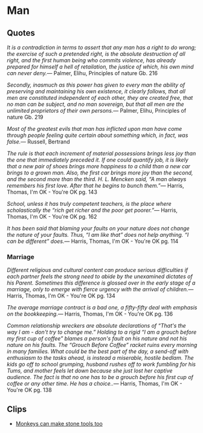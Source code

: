 Man
===

Quotes
------

<quote><cite>It is a contradiction in terms to assert that any man has a right to do wrong; the exercise of such a pretended right, is the absolute destruction of all right, and the first human being who commits violence, has already prepared for himself a hell of retailation, the justice of which, his own mind can never deny.</cite><span>— <author>Palmer, Elihu</author>, <book>Principles of nature Gb. 216</book></span></quote>

<quote><cite>Secondly, inasmuch as this power has given to every man the ability of preserving and maintaining his own existence, it clearly follows, that all men are constituted independent of each other, they are created free, that no man can be subject, and no man sovereign, but that all men are the unlimited proprietors of their own persons.</cite><span>— <author>Palmer, Elihu</author>, <book>Principles of nature Gb. 219</book></span></quote>

<quote><cite>Most of the greatest evils that man has inflicted upon man have come through people feeling quite certain about something which, in fact, was false.</cite><span>— <author>Russell, Bertrand</author></span></quote>

<quote><cite>The rule is that each increment of material possessions brings less joy than the one that immediately preceded it. If one could quantify job, it is likely that a new pair of shoes brings more happiness to a child than a new car brings to a grown man. Also, the first car brings more joy than the second, and the second more than the third. H. L. Mencken said, “A man always remembers his first love. After that he begins to bunch them.”</cite><span>— <author>Harris, Thomas</author>, <book>I'm OK - You're OK pg. 143</book></span></quote>

<quote><cite>School, unless it has truly competent teachers, is the place where scholastically the “rich get richer and the poor get poorer.”</cite><span>— <author>Harris, Thomas</author>, <book>I'm OK - You're OK pg. 162</book></span></quote>

<quote><cite>It has been said that blaming your faults on your nature does not change the nature of your faults. Thus, “I am like that” does not help anything. “I can be different” does.</cite><span>— <author>Harris, Thomas</author>, <book>I'm OK - You're OK pg. 114</book></span></quote>

### Marriage

<quote><cite>Different religious and cultural content can produce serious difficulties if each partner feels the strong need to abide by the unexamined dictates of his Parent. Sometimes this difference is glossed over in the early stage of a marriage, only to emerge with fierce urgency with the arrival of children.</cite><span>— <author>Harris, Thomas</author>, <book>I'm OK - You're OK pg. 134</book></span></quote>

<quote><cite>The average marriage contract is a bad one, a fifty-fifty deal with emphasis on the bookkeeping.</cite><span>— <author>Harris, Thomas</author>, <book>I'm OK - You're OK pg. 136</book></span></quote>

<quote><cite>Common relationship wreckers are absolute declarations of “That's the way I am - don't try to change me.” Holding to a rigid “I am a grouch before my first cup of coffee” blames a person's fault on his nature and not his nature on his faults. The “Grouch Before Coffee” racket ruins every morning in many families. What could be the best part of the day, a send-off with enthusiasm to the tasks ahead, is instead a miserable, hostile bedlam. The kids go off to school grumping, husband rushes off to work fumbling for his Tums, and mother feels let down because she just lost her captive audience. The fact is that no one has to be a grouch before his first cup of coffee or any other time. He has a choice..</cite><span>— <author>Harris, Thomas</author>, <book>I'm OK - You're OK pg. 138</book></span></quote>

Clips
-----

-   [Monkeys can make stone tools too](https://www.youtube.com/watch?v=j0jqJUF1nOs)

